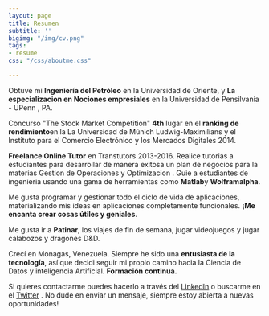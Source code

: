 ```yaml
---
layout: page
title: Resumen
subtitle: ''
bigimg: "/img/cv.png"
tags:
- resume
css: "/css/aboutme.css"

---
```

<div id="aboutme-section">

<p class="about-text"> <span class="fa fa-graduation-cap about-icon"></span> Obtuve mi <b>Ingeniería del Petróleo</b> en la Universidad de Oriente, y <b>La especializacion en Nociones empresiales</b> en la  Universidad de Pensilvania - UPenn , PA.</p>

<p class="about-text"> <span class="fa fa-trophy about-icon"></span> Concurso "The Stock Market Competition" <b>4th</b> lugar en el <b>ranking de rendimiento</b>en la  La Universidad de Múnich Ludwig-Maximilians  y el  Instituto para el Comercio Electrónico y los Mercados Digitales  2014.</p>

<p class="about-text"> <span class="fa fa-briefcase about-icon"></span> <b>Freelance Online Tutor</b> en Transtutors  2013-2016. Realice tutorias a estudiantes para desarrollar de manera exitosa un plan de negocios para la materias Gestion de Operaciones y Optimizacion . Guie a estudiantes de ingenieria usando una gama de herramientas como <b>Matlab</b>y <b>Wolframalpha</b>.  </p>

<p class="about-text"> <span class="fa fa-code about-icon"></span> Me gusta programar y gestionar todo el ciclo de vida de aplicaciones, materializando mis ideas en aplicaciones completamente funcionales. <b>¡Me encanta crear cosas útiles y geniales</b>. </p>

<p class="about-text"> <span class="fa fa-heart about-icon"></span> Me gusta ir a <b>Patinar</b>, los viajes de fin de semana, jugar videojuegos y  jugar calabozos y dragones D&D.</p>

<p class="about-text"> <span class="fa fa-globe about-icon"></span> Crecí en Monagas, Venezuela. Siempre he sido una <b>entusiasta de la   
tecnología</b>, así  que decidi  seguir mi propio camino hacia  la Ciencia de Datos y  inteligencia Artificial. <b> Formación continua.</b></p>

<p class="about-text"> <span class="fa fa-linkedin about-icon"></span> Si quieres contactarme puedes hacerlo a través del <a href="https://www.linkedin.com/in/kcss">LinkedIn</a>  o buscarme en el  <a href="https://twitter.com/Zzzrayos">Twitter</a> . No dude en enviar un mensaje, siempre estoy abierta a nuevas  oportunidades!</p>
